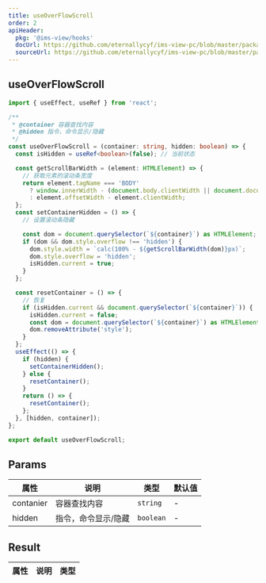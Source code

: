 ```yaml
---
title: useOverFlowScroll
order: 2
apiHeader:
  pkg: '@ims-view/hooks'
  docUrl: https://github.com/eternallycyf/ims-view-pc/blob/master/packages/hooks/src/useOverFlowScroll/index.md
  sourceUrl: https://github.com/eternallycyf/ims-view-pc/blob/master/packages/hooks/src/useOverFlowScroll/index.ts
---
```


## useOverFlowScroll

```ts
import { useEffect, useRef } from 'react';

/**
 * @container 容器查找内容
 * @hidden 指令，命令显示/隐藏
 */
const useOverFlowScroll = (container: string, hidden: boolean) => {
  const isHidden = useRef<boolean>(false); // 当前状态

  const getScrollBarWidth = (element: HTMLElement) => {
    // 获取元素的滚动条宽度
    return element.tagName === 'BODY'
      ? window.innerWidth - (document.body.clientWidth || document.documentElement.clientWidth)
      : element.offsetWidth - element.clientWidth;
  };
  const setContainerHidden = () => {
    // 设置滚动条隐藏

    const dom = document.querySelector(`${container}`) as HTMLElement;
    if (dom && dom.style.overflow !== 'hidden') {
      dom.style.width = `calc(100% - ${getScrollBarWidth(dom)}px)`;
      dom.style.overflow = 'hidden';
      isHidden.current = true;
    }
  };

  const resetContainer = () => {
    // 恢复
    if (isHidden.current && document.querySelector(`${container}`)) {
      isHidden.current = false;
      const dom = document.querySelector(`${container}`) as HTMLElement;
      dom.removeAttribute('style');
    }
  };
  useEffect(() => {
    if (hidden) {
      setContainerHidden();
    } else {
      resetContainer();
    }
    return () => {
      resetContainer();
    };
  }, [hidden, container]);
};

export default useOverFlowScroll;
```

## Params

| 属性      | 说明                | 类型      | 默认值 |
| --------- | ------------------- | --------- | ------ |
| contanier | 容器查找内容        | `string`  | -      |
| hidden    | 指令，命令显示/隐藏 | `boolean` | -      |

## Result

| 属性 | 说明 | 类型 |
| ---- | ---- | ---- |
